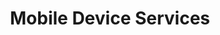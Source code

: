 ---
title: "Mobile Device Services"
url: /lake-jackson/mobile-device-services/
shop: electronics
---